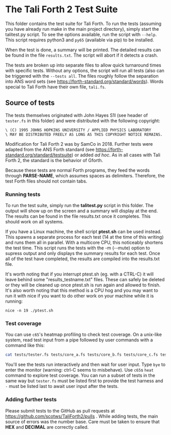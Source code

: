 # The Tali Forth 2 Test Suite

This folder contains the test suite for Tali Forth. To run the tests (assuming
you have already run make in the main project directory), simply start the
talitest.py script. To see the options available, run the script with `--help`.
This script requires python3 and `py65` (available via pip) to be installed.

When the test is done, a summary will be printed. The detailed results can be
found in the file `results.txt`. The script will abort if it detects a crash.

The tests are broken up into separate files to allow quick turnaround times with
specific tests. Without any options, the script will run all tests (also
can be triggered with the `--tests all`. The files roughly follow the separation
into ANS word sets (see https://forth-standard.org/standard/words). Words
special to Tali Forth have their own file, `tali.fs`.

## Source of tests

The tests themselves originated with John Hayes S1I (see header of `tester.fs`
in this folder) and were distributed with the following copyright:
```
\ (C) 1995 JOHNS HOPKINS UNIVERSITY / APPLIED PHYSICS LABORATORY
\ MAY BE DISTRIBUTED FREELY AS LONG AS THIS COPYRIGHT NOTICE REMAINS.
```
Modification for Tali Forth 2 was by SamCo in 2018. Further tests were adapted
from the ANS Forth standard (see
https://forth-standard.org/standard/testsuite) or added *ad hoc*. As in all
cases with Tali Forth 2, the standard is the behavior of Gforth.

Because these tests are normal Forth programs, they feed the words through
**PARSE-NAME**, which assumes spaces as delimiters. Therefore, the test Forth
files should not contain tabs.

### Running tests

To run the test suite, simply run the **talitest.py** script in this folder.
The output will show up on the screen and a summary will display at
the end. The results can be found in the file results.txt once it
completes. This should work on all systems.

If you have a Linux machine, the shell script **ptest.sh** can be used
instead. This spawns a separate process for each test (14 at the time
of this writing) and runs them all in parallel. With a multicore CPU,
this noticeably shortens the test time. This script runs the tests
with the -m (--mute) option to supress output and only displays the
summary results for each test. Once all of the test have completed,
the results are compiled into the results.txt file.

It's worth noting that if you interrupt ptest.sh (eg. with a CTRL-C)
it will leave behind some "results_testname.txt" files.  These can
safely be deleted or they will be cleaned up once ptest.sh is run
again and allowed to finish.  It's also worth noting that this method
is a CPU hog and you may want to run it with nice if you want to do
other work on your machine while it is running:

```
nice -n 19 ./ptest.sh
```

### Test coverage

You can use `c65`'s heatmap profiling to check test coverage.
On a unix-like system, read test input from a pipe followed by
user commands with a command like this:

```sh
cat tests/tester.fs tests/core_a.fs tests/core_b.fs tests/core_c.fs tests/string.fs tests/double.fs tests/facility.fs tests/ed.fs tests/asm.fs tests/tali.fs tests/tools.fs tests/block.fs tests/search.fs tests/user.fs tests/cycles.fs - | c65/c65 -r taliforth-py65mon.bin -gg
```

You'll see the tests run interactively and then wait for user input.
Type `bye` to enter the monitor (warning: ctrl-C seems to misbehave).
Use `c65`s `heat` command to explore test coverage.
You can run a subset of tests in the same way but `tester.fs` must be listed first
to provide the test harness and `-` must be listed last to await user input after the tests.

### Adding further tests

Please submit tests to the GitHub as pull requests at
https://github.com/scotws/TaliForth2/pulls . While adding tests, the main
source of errors was the number base. Care must be taken to ensure that **HEX**
and **DECIMAL** are correctly called.
